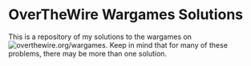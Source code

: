 # OverTheWire Wargames Solutions

This is a repository of my solutions to the wargames on ![overthewire.org/wargames](overthewire.org/wargames). Keep in mind that for many of these problems, there may be more than one solution.
